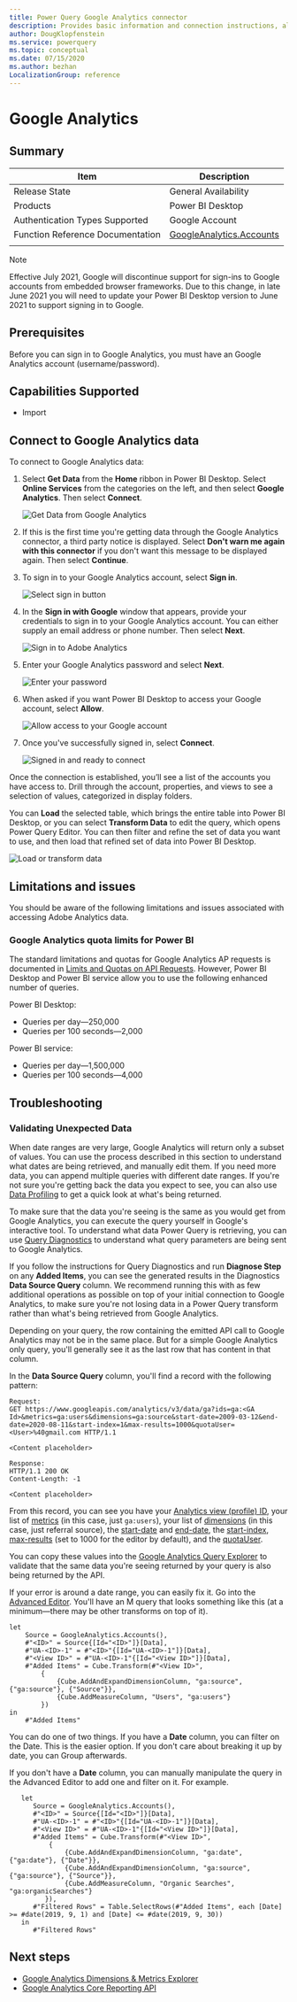 ```yaml
---
title: Power Query Google Analytics connector
description: Provides basic information and connection instructions, along with a list of quota limits for Power BI and instructions on validating unexpected data.
author: DougKlopfenstein
ms.service: powerquery
ms.topic: conceptual
ms.date: 07/15/2020
ms.author: bezhan
LocalizationGroup: reference
---
```


# Google Analytics
 
## Summary

| Item | Description |
| ---- | ----------- |
| Release State | General Availability |
| Products | Power BI Desktop |
| Authentication Types Supported | Google Account |
| Function Reference Documentation | [GoogleAnalytics.Accounts](/powerquery-m/googleanalytics-accounts) |
| | |

> [!NOTE]
> Effective July 2021, Google will discontinue support for sign-ins to Google accounts from embedded browser frameworks. Due to this change, in late June 2021 you will need to update your Power BI Desktop version to June 2021 to support signing in to Google.

## Prerequisites

Before you can sign in to Google Analytics, you must have an Google Analytics account (username/password).
 
## Capabilities Supported
* Import

## Connect to Google Analytics data

To connect to Google Analytics data:

1. Select **Get Data** from the **Home** ribbon in Power BI Desktop. Select **Online Services** from the categories on the left, and then select **Google Analytics**. Then select **Connect**.

   ![Get Data from Google Analytics](./media/google-analytics/get-ga-data.png)

2. If this is the first time you're getting data through the Google Analytics connector, a third party notice is displayed. Select **Don't warn me again with this connector** if you don't want this message to be displayed again. Then select **Continue**.

3. To sign in to your Google Analytics account, select **Sign in**.

   ![Select sign in button](./media/google-analytics/sign-in.png)


4. In the **Sign in with Google** window that appears, provide your credentials to sign in to your Google Analytics account. You can either supply an email address or phone number. Then select **Next**.

   ![Sign in to Adobe Analytics](./media/google-analytics/google-sign-in.png)

5. Enter your Google Analytics password and select **Next**.

   ![Enter your password](./media/google-analytics/enter-password.png)

6. When asked if you want Power BI Desktop to access your Google account, select **Allow**.

   ![Allow access to your Google account](./media/google-analytics/access-account.png)

6. Once you've successfully signed in, select **Connect**.

   ![Signed in and ready to connect](./media/google-analytics/signed-in.png)

Once the connection is established, you’ll see a list of the accounts you have access to. Drill through the account, properties, and views to see a selection of values, categorized in display folders.

You can **Load** the selected table, which brings the entire table into Power BI Desktop, or you can select **Transform Data** to edit the query, which opens Power Query Editor. You can then filter and refine the set of data you want to use, and then load that refined set of data into Power BI Desktop.

![Load or transform data](./media/adobe-analytics/button-select.png)

## Limitations and issues

You should be aware of the following limitations and issues associated with accessing Adobe Analytics data.

### Google Analytics quota limits for Power BI

The standard limitations and quotas for Google Analytics AP requests is documented in [Limits and Quotas on API Requests](https://developers.google.com/analytics/devguides/config/mgmt/v3/limits-quotas). However, Power BI Desktop and Power BI service allow you to use the following enhanced number of queries. 

Power BI Desktop:
* Queries per day&mdash;250,000
* Queries per 100 seconds&mdash;2,000

Power BI service:
* Queries per day&mdash;1,500,000
* Queries per 100 seconds&mdash;4,000

## Troubleshooting

### Validating Unexpected Data

When date ranges are very large, Google Analytics will return only a subset of values. You can use the process described in this section to understand what dates are being retrieved, and manually edit them. If you need more data, you can append multiple queries with different date ranges. If you're not sure you're getting back the data you expect to see, you can also use [Data Profiling](../data-profiling-tools.md) to get a quick look at what's being returned.

To make sure that the data you're seeing is the same as you would get from Google Analytics, you can execute the query yourself in Google's interactive tool. To understand what data Power Query is retrieving, you can use [Query Diagnostics](../RecordingQueryDiagnostics.md#diagnose-step) to understand what query parameters are being sent to Google Analytics.

If you follow the instructions for Query Diagnostics and run **Diagnose Step** on any **Added Items**, you can see the generated results in the Diagnostics **Data Source Query** column. We recommend running this with as few additional operations as possible on top of your initial connection to Google Analytics, to make sure you're not losing data in a Power Query transform rather than what's being retrieved from Google Analytics.
 
Depending on your query, the row containing the emitted API call to Google Analytics may not be in the same place. But for a simple Google Analytics only query, you'll generally see it as the last row that has content in that column.
 
In the **Data Source Query** column, you'll find a record with the following pattern:

```
Request:
GET https://www.googleapis.com/analytics/v3/data/ga?ids=ga:<GA Id>&metrics=ga:users&dimensions=ga:source&start-date=2009-03-12&end-date=2020-08-11&start-index=1&max-results=1000&quotaUser=<User>%40gmail.com HTTP/1.1

<Content placeholder>

Response:
HTTP/1.1 200 OK
Content-Length: -1

<Content placeholder>
```
From this record, you can see you have your [Analytics view (profile) ID](https://developers.google.com/analytics/devguides/reporting/core/v3/reference#ids), your list of [metrics](https://developers.google.com/analytics/devguides/reporting/core/v3/reference#metrics) (in this case, just `ga:users`), your list of [dimensions](https://developers.google.com/analytics/devguides/reporting/core/v3/reference#dimensions) (in this case, just referral source), the [start-date](https://developers.google.com/analytics/devguides/reporting/core/v3/reference#startDate) and [end-date](https://developers.google.com/analytics/devguides/reporting/core/v3/reference#endDate), the [start-index](https://developers.google.com/analytics/devguides/reporting/core/v3/reference#startIndex), [max-results](https://developers.google.com/analytics/devguides/reporting/core/v3/reference#maxResults) (set to 1000 for the editor by default), and the [quotaUser](https://developers.google.com/analytics/devguides/reporting/core/v3/reference#quotaUser).

You can copy these values into the [Google Analytics Query Explorer](https://ga-dev-tools.appspot.com/query-explorer/) to validate that the same data you're seeing returned by your query is also being returned by the API.

If your error is around a date range, you can easily fix it. Go into the [Advanced Editor](../power-query-quickstart-using-power-bi.md#the-advanced-editor). You'll have an M query that looks something like this (at a minimum&mdash;there may be other transforms on top of it).

```powerquery-m
let
    Source = GoogleAnalytics.Accounts(),
    #"<ID>" = Source{[Id="<ID>"]}[Data],
    #"UA-<ID>-1" = #"<ID>"{[Id="UA-<ID>-1"]}[Data],
    #"<View ID>" = #"UA-<ID>-1"{[Id="<View ID>"]}[Data],
    #"Added Items" = Cube.Transform(#"<View ID>",
        {
            {Cube.AddAndExpandDimensionColumn, "ga:source", {"ga:source"}, {"Source"}},
            {Cube.AddMeasureColumn, "Users", "ga:users"}
        })
in
    #"Added Items"
```

You can do one of two things. If you have a **Date** column, you can filter on the Date. This is the easier option. If you don't care about breaking it up by date, you can Group afterwards.

If you don't have a **Date** column, you can manually manipulate the query in the Advanced Editor to add one and filter on it. For example.

```powerquery-m
   let
      Source = GoogleAnalytics.Accounts(),
      #"<ID>" = Source{[Id="<ID>"]}[Data],
      #"UA-<ID>-1" = #"<ID>"{[Id="UA-<ID>-1"]}[Data],
      #"<View ID>" = #"UA-<ID>-1"{[Id="<View ID>"]}[Data],
      #"Added Items" = Cube.Transform(#"<View ID>",
          {
              {Cube.AddAndExpandDimensionColumn, "ga:date", {"ga:date"}, {"Date"}},
              {Cube.AddAndExpandDimensionColumn, "ga:source", {"ga:source"}, {"Source"}},
              {Cube.AddMeasureColumn, "Organic Searches", "ga:organicSearches"}            
         }),
      #"Filtered Rows" = Table.SelectRows(#"Added Items", each [Date] >= #date(2019, 9, 1) and [Date] <= #date(2019, 9, 30))
   in
      #"Filtered Rows"
```

## Next steps

* [Google Analytics Dimensions & Metrics Explorer](https://ga-dev-tools.appspot.com/dimensions-metrics-explorer/)
* [Google Analytics Core Reporting API](https://developers.google.com/analytics/devguides/reporting/core/v3/)



